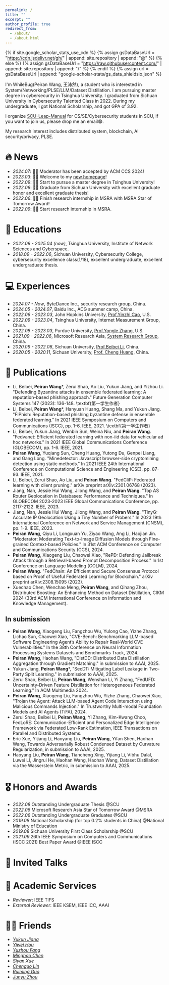 ```yaml
---
permalink: /
title: ""
excerpt: ""
author_profile: true
redirect_from: 
  - /about/
  - /about.html
---
```


{% if site.google_scholar_stats_use_cdn %}
{% assign gsDataBaseUrl = "https://cdn.jsdelivr.net/gh/" | append: site.repository | append: "@" %}
{% else %}
{% assign gsDataBaseUrl = "https://raw.githubusercontent.com/" | append: site.repository | append: "/" %}
{% endif %}
{% assign url = gsDataBaseUrl | append: "google-scholar-stats/gs_data_shieldsio.json" %}

<span class='anchor' id='about-me'></span>

I'm WhileBug(Peiran Wang, 王沛然), a student who is interested in System/Networking/PLSE/LLM/Dataset Distillation. I am pursuing master degree in cybersecurity in Tsinghua University. I graduated from Sichuan University in Cybersecurity Talented Class in 2022. During my undergraduate, I got National Scholarship, and got GPA of 3.92. 

I organize [SCU-Leap-Manual](https://scu-cs-runner.github.io/SurviveSCUManual/) for CS/SE/Cybersecurity students in SCU, if you want to join us, please drop me an email😁.

My research interest includes distributed system, blockchain, AI security/privacy, PLSE.


# 🔥 News
- *2024.07*: 🎉🎉 Moderator has been accepted by ACM CCS 2024!
- *2023.03*: 🎉🎉 Welcome to my [new homepage](https://whilebug.github.io)!
- *2022.09*: 🎉🎉 Start to pursue a master degree in Tsinghua University!
- *2022.06*: 🎉🎉 Graduate from Sichuan University with excellent graduate honor and excellent graduate thesis!
- *2022.06*: 🎉🎉 Finish research internship in MSRA with MSRA Star of Tomorrow Award!
- *2022.09*: 🎉🎉 Start research internship in MSRA.


# 📖 Educations
- *2022.09 - 2025.04 (now)*, Tsinghua University, Institute of Network Sciences and Cyberspace. 
- *2018.09 - 2022.06*, Sichuan University, Cybersecurity College, cybersecurity excellence class(1/18), excellent undergraduate, excellent undergraduate thesis. 


# 💻 Experiences
- *2024.07 - Now*, ByteDance Inc., security research group, China.
- *2024.05 - 2024.07*, Baidu Inc., ACG summer camp, China.
- *2022.06 - 2023.03*, John Hopkins University, [Prof.Yinzhi Cao](https://yinzhicao.org/), U.S.
- *2022.09 - 2023.04*, Tsinghua University, Internet Measurement Group, China.
- *2022.08 - 2023.03*, Purdue University, [Prof.Yongle Zhang](https://yonglezh-purdue.github.io/), U.S.
- *2021.09 - 2022.06*, Microsoft Research Asia, [System Research Group](https://www.microsoft.com/en-us/research/group/systems-and-networking-research-group-asia/), China.
- *2020.09 - 2022.06*, Sichuan University, [Prof.Beibei Li](https://li-beibei.github.io/), China.
- *2020.05 - 2020.11*, Sichuan University, [Prof. Cheng Huang](https://chenghuang.org/), China.

# 📝 Publications 


- Li, Beibei, **Peiran Wang**\*, Zerui Shao, Ao Liu, Yukun Jiang, and Yizhou Li. "Defending Byzantine attacks in ensemble federated learning: A reputation-based phishing approach." Future Generation Computer Systems 147 (2023): 136-148. \textbf{第一学生作者}
- Li, Beibei, **Peiran Wang**\*, Hanyuan Huang, Shang Ma, and Yukun Jiang. "FlPhish: Reputation-based phishing byzantine defense in ensemble federated learning." In 2021 IEEE Symposium on Computers and Communications (ISCC), pp. 1-6. IEEE, 2021. \textbf{第一学生作者}
- Li, Beibei, Yukun Jiang, Wenbin Sun, Weina Niu, and **Peiran Wang**. "Fedvanet: Efficient federated learning with non-iid data for vehicular ad hoc networks." In 2021 IEEE Global Communications Conference (GLOBECOM), pp. 1-6. IEEE, 2021.
- **Peiran Wang**, Yuqiang Sun, Cheng Huang, Yutong Du, Genpei Liang, and Gang Long. "Minedetector: Javascript browser-side cryptomining detection using static methods." In 2021 IEEE 24th International Conference on Computational Science and Engineering (CSE), pp. 87-93. IEEE, 2021.
- Li, Beibei, Zerui Shao, Ao Liu, and **Peiran Wang**. "FedCliP: Federated learning with client pruning." arXiv preprint arXiv:2301.06768 (2023).
- Jiang, Nan, Jessie Hui Wang, Jilong Wang, and **Peiran Wang**. "Top AS Router Geolocation in Databases: Performance and Techniques." In GLOBECOM 2023-2023 IEEE Global Communications Conference, pp. 2117-2122. IEEE, 2023.
- Jiang, Nan, Jessie Hui Wang, Jilong Wang, and **Peiran Wang**. "TinyG: Accurate IP Geolocation Using a Tiny Number of Probers." In 2023 19th International Conference on Network and Service Management (CNSM), pp. 1-9. IEEE, 2023.
- **Peiran Wang**, Qiyu Li, Longxuan Yu, Ziyao Wang, Ang Li, Haojian Jin. "Moderator: Moderating Text-to-Image Diffusion Models through Fine-grained Context-based Policies." In 31st ACM Conference on Computer and Communications Security (CCS), 2024.
- **Peiran Wang**, Xiaogeng Liu, Chaowei Xiao, "RePD: Defending Jailbreak Attack through a Retrieval-based Prompt Decomposition Process." In 1st Conference on Language Modeling (COLM), 2024.
- **Peiran Wang**. "FedChain: An Efficient and Secure Consensus Protocol based on Proof of Useful Federated Learning for Blockchain." arXiv preprint arXiv:2308.15095 (2023).
- Xuechao Chen, Wenchao Meng, **Peiran Wang**, and Qihang Zhou, Distributed Boosting: An Enhancing Method on Dataset Distillation, CIKM 2024 (33rd ACM International Conference on Information and Knowledge Management).

## In submission

- **Peiran Wang**, Xiaogeng Liu, Fangzhou Wu, Yulong Cao, Yizhe Zhang, Lichao Sun, Chaowei Xiao, "CVE-Bench: Benchmarking LLM-based Software Engineering Agent’s Ability to Repair Real-World CVE Vulnerabilities." In the 38th Conference on Neural Information Processing Systems Datasets and Benchmarks Track, 2024.
- **Peiran Wang**, Haohan Wang, "DistDD: Distributed Data Distillation Aggregation through Gradient Matching." in submission to AAAI, 2025.
- Yukun Jiang, **Peiran Wang**\*, "SecDT: Mitigating Label Leakage in Two-Party Split Learning." in submission to AAAI, 2025.
- Zerui Shao, Beibei Li, **Peiran Wang**, Wenshan Li, Yi Zhang, "FedUFD: Uncertainty-Driven Feature Distillation for Heterogeneous Federated Learning." In ACM Multimedia 2024.
- **Peiran Wang**, Xiaogeng Liu, Fangzhou Wu, Yizhe Zhang, Chaowei Xiao, "Trojan the Agent: Attack LLM-based Agent Code Interaction using Malicious Commands Injection." In Trustworthy Multi-modal Foundation Models and AI Agents (TiFA), 2024.
- Zerui Shao, Beibei Li, **Peiran Wang**, Yi Zhang, Kim-Kwang Choo, FedLoRE: Communication-Efficient and Personalized Edge Intelligence Framework via Federated Low-Rank Estimation, IEEE Transactions on Parallel and Distributed Systems. 
- Eric Xue, Yijiang Li, Haoyang Liu, **Peiran Wang**, Yifan Shen, Haohan Wang, Towards Adversarially Robust Condensed Dataset by Curvature Regularization, in submission to AAAI, 2025.
- Haoyang Liu, **Peiran Wang**, Tiancheng Xing, Yijiang Li, Vibhu Dalal, Luwei LI, Jingrui He, Haohan Wang, Haohan Wang, Dataset Distillation via the Wasserstein Metric, in submission to AAAI, 2025.



# 🎖 Honors and Awards
- *2022.08* Outstanding Undergraduate Thesis @SCU
- *2022.06* Microsoft Research Asia Star of Tomorrow Award @MSRA
- *2022.06* Outstanding Undergraduate Graduates @SCU
- *2019.08* National Scholarship (for top 0.2% students in China) @National Ministry of Education 
- *2019.08* Sichuan University First Class Scholarship  @SCU
- *2021.09* 26th IEEE Symposium on Computers and Communications (ISCC 2021) Best Paper Award @IEEE ISCC

# 💬 Invited Talks

# 📰 Academic Services
- *Reviewer*: IEEE TIFS
- *External Reviewer*: IEEE KSEM, IEEE ICC, AAAI

# 💃🏻 Friends
- [*Yukun Jiang*](https://ashbringer0926.github.io/)
- [*Yiwei Hou*](https://m1llie.tech/)
- [*Yuzhou Fang*](https://about.chares.me/)
- [*Minghao Chen*](https://minhal.me/)
- [*Siyan Xue*](https://xuesyn.github.io/)
- [*Chenguo Lin*](https://chenguolin.github.io/)
- [*Ruiming Guo*](https://guoruiming.com/)
- [*Junyu Zhou*](https://blog.junyu33.me)
